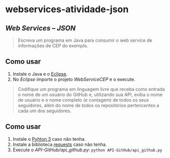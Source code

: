 # webservices-atividade-json
## _Web Services – JSON_

> Escreva um programa em Java para consumir o web service de informações de CEP do exemplo.
## Como usar
1. Instale o Java e o [Eclipse](https://www.eclipse.org/downloads/).
2. No _Eclipse_ importe o projeto _WebServiceCEP_ e o execute.

> Codifique um programa em linguagem livre que receba como entrada o nome de um usuário do GitHub e, utilizando sua API, exiba o nome de usuário e o nome completo (e contagem) de todos os seus seguidores, além do nome de todos os repositórios pertencentes a cada um dos seguidores.

## Como usar
1. Instale o [Pyhton 3](https://www.python.org/) caso não tenha.
2. Instale a biblioteca [requests](https://docs.python-requests.org/en/latest/user/install/) caso não tenha.
3. Execute o _API-GitHub/api_github.py_: ```python API-GitHub/api_github.py```

